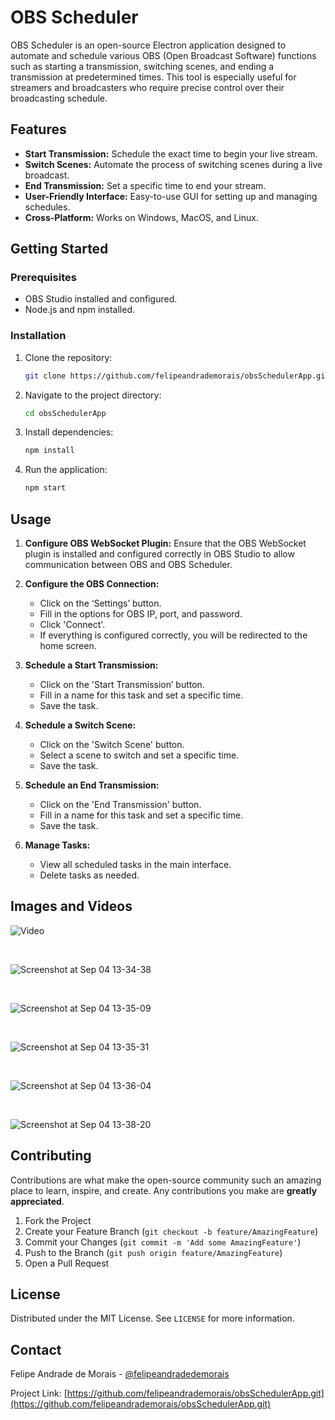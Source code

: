 # OBS Scheduler

OBS Scheduler is an open-source Electron application designed to automate and schedule various OBS (Open Broadcast Software) functions such as starting a transmission, switching scenes, and ending a transmission at predetermined times. This tool is especially useful for streamers and broadcasters who require precise control over their broadcasting schedule.

## Features

- **Start Transmission:** Schedule the exact time to begin your live stream.
- **Switch Scenes:** Automate the process of switching scenes during a live broadcast.
- **End Transmission:** Set a specific time to end your stream.
- **User-Friendly Interface:** Easy-to-use GUI for setting up and managing schedules.
- **Cross-Platform:** Works on Windows, MacOS, and Linux.

## Getting Started

### Prerequisites

- OBS Studio installed and configured.
- Node.js and npm installed.

### Installation

1. Clone the repository:
   ```bash
   git clone https://github.com/felipeandrademorais/obsSchedulerApp.git
   ```
2. Navigate to the project directory:
   ```bash
   cd obsSchedulerApp
   ```
3. Install dependencies:
   ```bash
   npm install
   ```
4. Run the application:
   ```bash
   npm start
   ```

## Usage

1. **Configure OBS WebSocket Plugin:**
   Ensure that the OBS WebSocket plugin is installed and configured correctly in OBS Studio to allow communication between OBS and OBS Scheduler.

2. **Configure the OBS Connection:**

   - Click on the ‘Settings’ button.
   - Fill in the options for OBS IP, port, and password.
   - Click 'Connect'.
   - If everything is configured correctly, you will be redirected to the home screen.

3. **Schedule a Start Transmission:**

   - Click on the 'Start Transmission’ button.
   - Fill in a name for this task and set a specific time.
   - Save the task.

4. **Schedule a Switch Scene:**

   - Click on the 'Switch Scene' button.
   - Select a scene to switch and set a specific time.
   - Save the task.

5. **Schedule an End Transmission:**

   - Click on the 'End Transmission' button.
   - Fill in a name for this task and set a specific time.
   - Save the task.

6. **Manage Tasks:**
   - View all scheduled tasks in the main interface.
   - Delete tasks as needed.

## Images and Videos

![Video](https://github.com/user-attachments/assets/23c2c4ea-b4e7-4b28-8990-2bc67da85e47)

<br>

![Screenshot at Sep 04 13-34-38](https://github.com/user-attachments/assets/112b5212-56c2-466e-821d-624d15fa07d4)

<br>

![Screenshot at Sep 04 13-35-09](https://github.com/user-attachments/assets/5eaecaec-80b7-4840-972f-d9e8241aa6a4)

<br>

![Screenshot at Sep 04 13-35-31](https://github.com/user-attachments/assets/ee15eafb-7075-483b-b144-e135f529e8db)

<br>

![Screenshot at Sep 04 13-36-04](https://github.com/user-attachments/assets/b0cffaae-a5aa-49ad-82db-ba9020b5b3a7)

<br>

![Screenshot at Sep 04 13-38-20](https://github.com/user-attachments/assets/7863159e-50b3-42b2-88cb-a2f8996bc749)

## Contributing

Contributions are what make the open-source community such an amazing place to learn, inspire, and create. Any contributions you make are **greatly appreciated**.

1. Fork the Project
2. Create your Feature Branch (`git checkout -b feature/AmazingFeature`)
3. Commit your Changes (`git commit -m 'Add some AmazingFeature'`)
4. Push to the Branch (`git push origin feature/AmazingFeature`)
5. Open a Pull Request

## License

Distributed under the MIT License. See `LICENSE` for more information.

## Contact

Felipe Andrade de Morais - [@felipeandradedemorais](https://www.linkedin.com/in/felipeandradedemorais/)

Project Link: [https://github.com/felipeandrademorais/obsSchedulerApp.git](https://github.com/felipeandrademorais/obsSchedulerApp.git)
